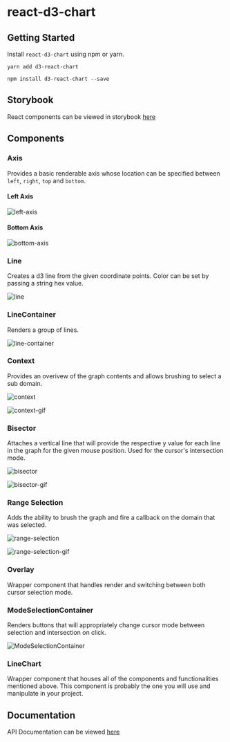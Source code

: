 # react-d3-chart

## Getting Started

Install `react-d3-chart` using npm or yarn.

`yarn add d3-react-chart`

`npm install d3-react-chart --save`

## Storybook

React components can be viewed in storybook [here](https://googleinterns.github.io/react-d3-chart)

## Components

### Axis

Provides a basic renderable axis whose location can be specified between `left`, `right`, `top` and `bottom`.

#### Left Axis

![left-axis](https://user-images.githubusercontent.com/22064715/90519538-272d8680-e136-11ea-8c28-ffb15f94563f.png)

#### Bottom Axis

![bottom-axis](https://user-images.githubusercontent.com/22064715/90519601-40363780-e136-11ea-9a96-75fe9bf6ed3a.png)

### Line

Creates a d3 line from the given coordinate points. Color can be set by passing a string hex value.

![line](https://user-images.githubusercontent.com/22064715/90520507-6c9e8380-e137-11ea-8ad9-c56b413a3239.png)

### LineContainer

Renders a group of lines.

![line-container](https://user-images.githubusercontent.com/22064715/90520790-cc952a00-e137-11ea-8809-792427905765.png)

### Context

Provides an overivew of the graph contents and allows brushing to select a sub domain.

![context](https://user-images.githubusercontent.com/22064715/90519817-89868700-e136-11ea-9bd2-62be3e1bab25.png)

![context-gif](https://user-images.githubusercontent.com/22064715/90520034-d0747c80-e136-11ea-90e5-c6736602bc21.gif)

### Bisector

Attaches a vertical line that will provide the respective y value for each line in the graph for the given mouse position. Used for the cursor's intersection mode.

![bisector](https://user-images.githubusercontent.com/22064715/90520299-2b0dd880-e137-11ea-88a1-7652b350d930.png)

![bisector-gif](https://user-images.githubusercontent.com/22064715/90520235-19c4cc00-e137-11ea-9f4e-25a1f30e0f8a.gif)

### Range Selection

Adds the ability to brush the graph and fire a callback on the domain that was selected.

![range-selection](https://user-images.githubusercontent.com/22064715/90521387-75dc2000-e138-11ea-9fbc-0c47220873eb.png)

![range-selection-gif](https://user-images.githubusercontent.com/22064715/90521588-b5a30780-e138-11ea-974e-6deddf684e15.gif)

### Overlay

Wrapper component that handles render and switching between both cursor selection mode.

### ModeSelectionContainer

Renders buttons that will appropriately change cursor mode between selection and intersection on click.

![ModeSelectionContainer](https://user-images.githubusercontent.com/22064715/90520967-fcdcc880-e137-11ea-88a4-b793e3f22ccf.png)

### LineChart

Wrapper component that houses all of the components and functionalities mentioned above. This component is probably the one you will use and manipulate in your project.

## Documentation

API Documentation can be viewed [here](https://googleinterns.github.io/react-d3-chart/docs)
